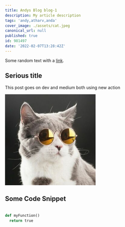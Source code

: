 ```yaml
---
title: Andys Blog blog-1
description: My article description
tags: 'andy,atharv,anda'
cover_image: ./assets/cat.jpeg
canonical_url: null
published: true
id: 981497
date: '2022-02-07T13:28:42Z'
---
```

Some random text with a [link](https://code.visualstudio.com).

## Serious title

This post goes on dev and medium both using new action

![and some pictures too](./assets/cat.jpeg)

## Some Code Snippet

```python

def myFunction()
  return true
  
```


